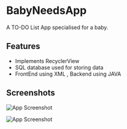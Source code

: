 
# BabyNeedsApp

A TO-DO List App specialised for a baby.



## Features

- Implements RecyclerView
- SQL database used for storing data
- FrontEnd using XML , Backend using JAVA


  
## Screenshots

![App Screenshot](https://i.imgur.com/VadFoFu.png)

![App Screenshot](https://i.imgur.com/nb4eyYS.png)

  
